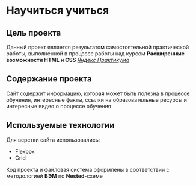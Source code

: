 # Научиться учиться

## Цель проекта

Данный проект является результатом самостоятельной практической работы, выполненной в процессе работы над курсом **Расширенные возможности HTML и CSS** _[Яндекс Практикума](https://praktikum.yandex.ru/)_

## Содержание проекта

Сайт содержит информацию, которая может быть полезна в процессе обучения, интересные факты, ссылки на образовательные ресурсы и интересные видео о процессе обучения

## Используемые технологии

Для верстки сайта использовались:

- Flexbox
- Grid

Код проекта и файловая система оформлены в соответствии с методологией **БЭМ** по **Nested**-схеме

